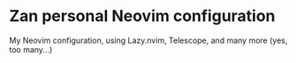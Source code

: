 # Zan personal Neovim configuration

My Neovim configuration, using Lazy.nvim, Telescope, and many more (yes, too many...)
